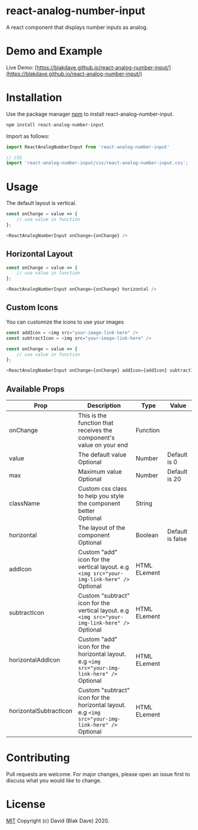 # react-analog-number-input

A react component that displays number inputs as analog.

# Demo and Example

Live Demo: [https://blakdave.github.io/react-analog-number-input/](https://blakdave.github.io/react-analog-number-input/)

# Installation

Use the package manager [npm](https://www.npmjs.com/) to install react-analog-number-input.

```bash
npm install react-analog-number-input
```

Import as follows:

```javascript
import ReactAnalogNumberInput from 'react-analog-number-input'

// CSS
import 'react-analog-number-input/css/react-analog-number-input.css';
```

# Usage

The default layout is vertical.

```javascript
const onChange = value => {
    // use value in function
};

<ReactAnalogNumberInput onChange={onChange} />
```

## Horizontal Layout

```javascript
const onChange = value => {
    // use value in function
};

<ReactAnalogNumberInput onChange={onChange} horizontal />
```

## Custom Icons

You can customize the icons to use your images

```javascript
const addIcon = <img src="your-image-link-here" />
const subtractIcon = <img src="your-image-link-here" />

const onChange = value => {
    // use value in function
};

<ReactAnalogNumberInput onChange={onChange} addIcon={addIcon} subtractIcon={subtractIcon} />
```

## Available Props

Prop | Description | Type | Value
--- | --- | --- | ---
onChange | This is the function that receives the component's value on your end | Function | 
value | The default value<br />Optional | Number | Default is 0
max | Maximum value<br />Optional | Number | Default is 20
className | Custom css class to help you style the component better<br />Optional | String | 
horizontal | The layout of the component<br />Optional | Boolean | Default is false
addIcon | Custom "add" icon for the vertical layout. e.g `<img src="your-img-link-here" />`<br />Optional | HTML ELement | 
subtractIcon | Custom "subtract" icon for the vertical layout. e.g `<img src="your-img-link-here" />`<br />Optional | HTML ELement | 
horizontalAddIcon | Custom "add" icon for the horizontal layout. e.g `<img src="your-img-link-here" />`<br />Optional | HTML ELement | 
horizontalSubtractIcon | Custom "subtract" icon for the horizontal layout. e.g `<img src="your-img-link-here" />`<br />Optional | HTML ELement | 

# Contributing
Pull requests are welcome. For major changes, please open an issue first to discuss what you would like to change.

# License
[MIT](https://choosealicense.com/licenses/mit/) Copyright (c) David (Blak Dave) 2020.